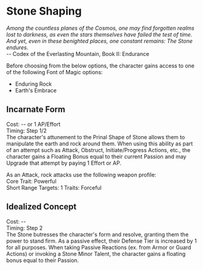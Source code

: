 # Stone Shaping

*Among the countless planes of the Cosmos, one may find forgotten realms lost to darkness, as even the stars themselves have failed the test of time. And yet, even in these benighted places, one constant remains: The Stone endures.*  
-- Codex of the Everlasting Mountain, Book II: Endurance

Before choosing from the below options, the character gains access to one of the following Font of Magic options:
* Enduring Rock
* Earth's Embrace

## Incarnate Form
Cost: -- or 1 AP/Effort    
Timing: Step 1/2  
The character's attunement to the Prinal Shape of Stone allows them to manipulate the earth and rock around them. When using this ability as part of an attempt such as Attack, Obstruct, Initiate/Progress Actions, etc., the character gains a Floating Bonus equal to their current Passion and may Upgrade that attempt by paying 1 Effort or AP.

As an Attack, rock attacks use the following weapon profile:  
Core Trait: Powerful  
Short Range
Targets: 1
Traits: Forceful

## Idealized Concept
Cost: --   
Timing: Step 2  
The Stone butresses the character's form and resolve, granting them the power to stand firm. As a passive effect, their Defense Tier is increased by 1 for all purposes. When taking Passive Reactions (ex. from Armor or Guard Actions) or invoking a Stone Minor Talent, the character gains a floating bonus equal to their Passion.